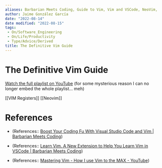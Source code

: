 ```yaml
---
aliases: Barbarian Meets Coding, Guide to Vim, Vim and VSCode, NeoVim, The Definitive Neovim Guide
author: Jaime González García
date: "2022-08-14"
date modified: "2022-08-15"
tags:
 - On/Software_Engineering
 - On/Life/Productivity 
 - Type/Advice/Derived
title: The Definitive Vim Guide
---
```


# The Definitive Vim Guide
[Watch the full playlist on YouTube](https://www.youtube.com/watch?v=zQ6Ua-8pM9g&list=PLWkmatwYW3nE0bhFmV3zxtqHGTowomCRY&index=1) (for some mysterious reason I can no longer embed the whole playlist… meh)

[[VIM Registers]]
[[Neovim]]


# References
- (References:: [Boost Your Coding Fu With Visual Studio Code and Vim | Barbarian Meets Coding](https://www.barbarianmeetscoding.com/blog/boost-your-coding-fu-with-vscode-and-vim))
- (References:: [Learn Vim. A New Extension to Help You Learn Vim in VSCode | Barbarian Meets Coding](https://www.barbarianmeetscoding.com/blog/learn-vim-a-new-extension-to-help-you-learn-vim-in-vscode))

- (References:: [Mastering Vim - How I use Vim to the MAX - YouTube](https://www.youtube.com/watch?v=uL9oOZStezw))